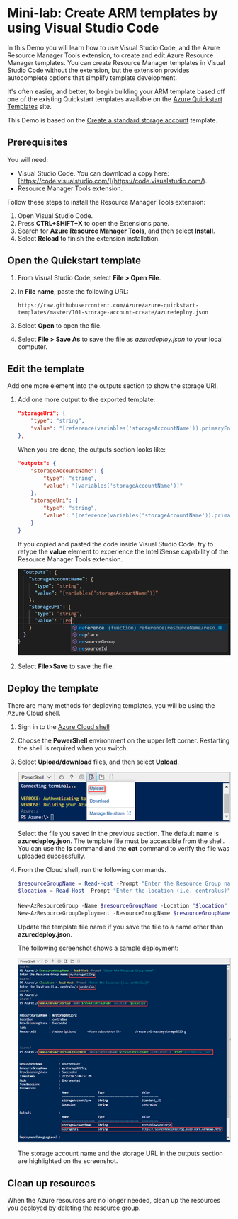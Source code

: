 # Mini-lab: Create ARM templates by using Visual Studio Code

In this Demo you will learn how to use Visual Studio Code, and the Azure Resource Manager Tools extension, to create and edit Azure Resource Manager templates. You can create Resource Manager templates in Visual Studio Code without the extension, but the extension provides autocomplete options that simplify template development.

It's often easier, and better, to begin building your ARM template based off one of the existing Quickstart templates available on the [Azure Quickstart Templates](https://azure.microsoft.com/resources/templates/) site.

This Demo is based on the [Create a standard storage account](https://azure.microsoft.com/resources/templates/101-storage-account-create/) template.

## Prerequisites

You will need:

* Visual Studio Code. You can download a copy here: [https://code.visualstudio.com/](https://code.visualstudio.com/).
* Resource Manager Tools extension.

Follow these steps to install the Resource Manager Tools extension:

1. Open Visual Studio Code.
2. Press **CTRL+SHIFT+X** to open the Extensions pane.
3. Search for **Azure Resource Manager Tools**, and then select **Install**.
4. Select **Reload** to finish the extension installation.

## Open the Quickstart template

1. From Visual Studio Code, select **File > Open File**.

2. In **File name**, paste the following URL:

    ```
    https://raw.githubusercontent.com/Azure/azure-quickstart-templates/master/101-storage-account-create/azuredeploy.json
    ```

3. Select **Open** to open the file.

4. Select **File > Save As** to save the file as *azuredeploy.json* to your local computer.

## Edit the template

Add one more element into the outputs section to show the storage URI.

1. Add one more output to the exported template:

    ```json
    "storageUri": {
        "type": "string",
        "value": "[reference(variables('storageAccountName')).primaryEndpoints.blob]"
    },
    ```

    When you are done, the outputs section looks like:

    ```json
    "outputs": {
        "storageAccountName": {
            "type": "string",
            "value": "[variables('storageAccountName')]"
        },
        "storageUri": {
            "type": "string",
            "value": "[reference(variables('storageAccountName')).primaryEndpoints.blob]"
        }
    }
    ```

    If you copied and pasted the code inside Visual Studio Code, try to retype the **value** element to experience the IntelliSense capability of the Resource Manager Tools extension.

    ![Resource Manager template visual studio code IntelliSense](../../Linked_Image_Files/resource-manager-templates-visual-studio-code-intellisense.png)

2. Select **File>Save** to save the file.


## Deploy the template

There are many methods for deploying templates, you will be using the Azure Cloud shell. 

1. Sign in to the [Azure Cloud shell](https://shell.azure.com/)

2. Choose the **PowerShell** environment on the upper left corner. Restarting the shell is required when you switch. 

3. Select **Upload/download** files, and then select **Upload**.

    ![Image showing the location of the Upload file button in the interface](../../Linked_Image_Files/azure-portal-cloud-shell-upload-file-powershell.png)

    Select the file you saved in the previous section. The default name is **azuredeploy.json**. The template file must be accessible from the shell. You can use the **ls** command and the **cat** command to verify the file was uploaded successfully.
    
4. From the Cloud shell, run the following commands. 

    ```powershell
    $resourceGroupName = Read-Host -Prompt "Enter the Resource Group name"
    $location = Read-Host -Prompt "Enter the location (i.e. centralus)"

    New-AzResourceGroup -Name $resourceGroupName -Location "$location"
    New-AzResourceGroupDeployment -ResourceGroupName $resourceGroupName -TemplateFile "$HOME/azuredeploy.json"
    ```

    Update the template file name if you save the file to a name other than **azuredeploy.json**.

    The following screenshot shows a sample deployment:

    ![Azure portal Cloud shell deploy template with the variables and commands from above highlighted](../../Linked_Image_Files/azure-portal-cloud-shell-deploy-template-powershell.png)

    The storage account name and the storage URL in the outputs section are highlighted on the screenshot. 

## Clean up resources

When the Azure resources are no longer needed, clean up the resources you deployed by deleting the resource group.


